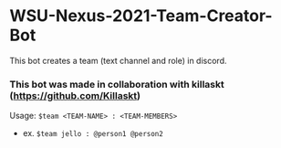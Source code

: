 # WSU-Nexus-2021-Team-Creator-Bot
This bot creates a team (text channel and role) in discord.

### This bot was made in collaboration with killaskt (https://github.com/Killaskt)


Usage: 
`$team <TEAM-NAME> : <TEAM-MEMBERS>`
  - ex. `$team jello : @person1 @person2`
